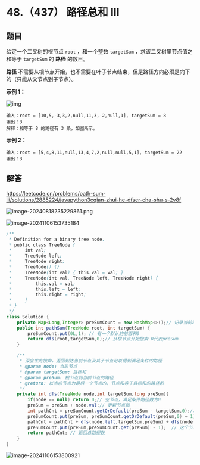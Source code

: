 # 48.（437） 路径总和 III

## 题目

给定一个二叉树的根节点 `root` ，和一个整数 `targetSum` ，求该二叉树里节点值之和等于 `targetSum` 的 **路径** 的数目。

**路径** 不需要从根节点开始，也不需要在叶子节点结束，但是路径方向必须是向下的（只能从父节点到子节点）。

 

**示例 1：**

![img](https://assets.leetcode.com/uploads/2021/04/09/pathsum3-1-tree.jpg)

```
输入：root = [10,5,-3,3,2,null,11,3,-2,null,1], targetSum = 8
输出：3
解释：和等于 8 的路径有 3 条，如图所示。
```

**示例 2：**

```
输入：root = [5,4,8,11,null,13,4,7,2,null,null,5,1], targetSum = 22
输出：3
```

## 解答

https://leetcode.cn/problems/path-sum-iii/solutions/2885224/javapython3cqian-zhui-he-dfser-cha-shu-s-2v8f

![image-20240818235229861.png](https://pic.leetcode.cn/1723996403-kAQnHu-image-20240818235229861.png)

![image-20241106153735184](https://panger-1330565050.cos.ap-beijing.myqcloud.com/202411061537409.png)



```java
/**
 * Definition for a binary tree node.
 * public class TreeNode {
 *     int val;
 *     TreeNode left;
 *     TreeNode right;
 *     TreeNode() {}
 *     TreeNode(int val) { this.val = val; }
 *     TreeNode(int val, TreeNode left, TreeNode right) {
 *         this.val = val;
 *         this.left = left;
 *         this.right = right;
 *     }
 * }
 */
class Solution {
    private Map<Long,Integer> preSumCount = new HashMap<>();// 记录当前路径上出现的前缀和以及数量
    public int pathSum(TreeNode root, int targetSum) {
        preSumCount.put(0L,1); // 有一个默认的前缀和0
        return dfs(root,targetSum,0);// 从根节点开始搜索 0代表preSum
    }

    /**
     * 深度优先搜索，返回到达当前节点及其子节点可以得到满足条件的路径
     * @param node: 当前节点
     * @param targetSum: 目标和
     * @param preSum: 根节点到当前节点的路径
     * @return: 以当前节点为最后一个节点的，节点和等于目标和的路径数 
     */
    private int dfs(TreeNode node,int targetSum,long preSum){
        if(node == null) return 0;// 空节点，满足条件路径数为0
        preSum = preSum + node.val;// 更新节点和
        int pathCnt = preSumCount.getOrDefault(preSum - targetSum,0);// 从哈希表中获取能和preSum配对的前缀和个数
        preSumCount.put(preSum, preSumCount.getOrDefault(preSum,0) + 1); // 将当前前缀和加入哈希表
        pathCnt = pathCnt + dfs(node.left,targetSum,preSum) + dfs(node.right,targetSum,preSum);// 递归处理左右子树
        preSumCount.put(preSum,preSumCount.get(preSum) - 1);  // 这个节点所在的路径都处理完了，这个前缀和也就没用了
        return pathCnt; // 返回总路径数
    }
}
```

![image-20241106153800921](https://panger-1330565050.cos.ap-beijing.myqcloud.com/202411061538069.png)